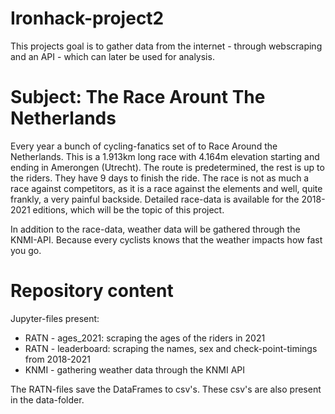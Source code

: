 # Ironhack-project2

This projects goal is to gather data from the internet - through webscraping and an API - which can later be used for analysis. 

# Subject: The Race Arount The Netherlands 

Every year a bunch of cycling-fanatics set of to Race Around the Netherlands. This is a 1.913km long race with 4.164m elevation starting and ending in Amerongen (Utrecht). The route is predetermined, the rest is up to the riders. They have 9 days to finish the ride.
The race is not as much a race against competitors, as it is a race against the elements and well, quite frankly, a very painful backside.
Detailed race-data is available for the 2018-2021 editions, which will be the topic of this project.

In addition to the race-data, weather data will be gathered through the KNMI-API. Because every cyclists knows that the weather impacts how fast you go.

# Repository content
Jupyter-files present:
- RATN - ages_2021: scraping the ages of the riders in 2021
- RATN - leaderboard: scraping the names, sex and check-point-timings from 2018-2021
- KNMI - gathering weather data through the KNMI API

The RATN-files save the DataFrames to csv's. These csv's are also present in the data-folder.
